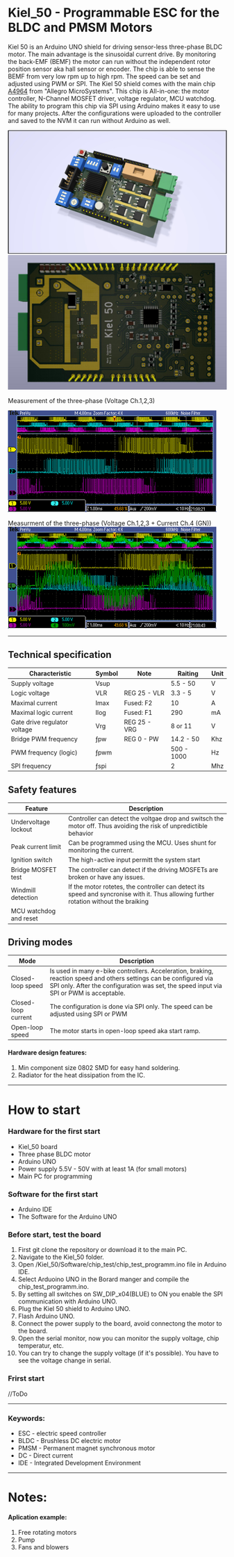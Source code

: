 # Kiel_50 - Programmable ESC for the BLDC and PMSM Motors
Kiel 50 is an Arduino UNO shield for driving sensor-less three-phase BLDC motor. The main advantage is the sinusoidal current drive. By monitoring the back-EMF (BEMF) the motor can run without the independent rotor position sensor aka hall sensor or encoder. The chip is able to sense the BEMF from very low rpm up to high rpm. The speed can be set and adjusted using PWM or SPI. The Kiel 50 shield comes with the main chip [A4964](https://www.allegromicro.com/en/Products/Motor-Drivers/BLDC-Drivers/A4964) from "Allegro MicroSystems". This chip is All-in-one: the motor controller, N-Channel MOSFET driver, voltage regulator, MCU watchdog. The ability to program this chip via SPI using Arduino makes it easy to use for many projects. After the configurations were uploaded to the controller and saved to the NVM it can run without Arduino as well.

![Board_1](/pictures/Kiel_50_H1.jpg)
![Board_3](/pictures/Kiel_50_Hbottom.jpg)

Measurement of the three-phase (Voltage Ch.1,2,3)

![Measurement1](oscillograms/1.PNG)

Measurment of the three-phase (Voltage Ch.1,2,3 + Current Ch.4 (GN))
![Measurement2](oscillograms/3.PNG)

---

## Technical specification
|Characteristic|Symbol|Note|Raiting|Unit|
| --- | --- | --- | --- | --- |
|Supply voltage|Vsup| |5.5 - 50|V|
|Logic voltage|VLR|REG 25 - VLR|3.3 - 5|V|
|Maximal current|Imax|Fused: F2|10|A|
|Maximal logic current|Ilog|Fused: F1|290|mA|
|Gate drive regulator voltage|Vrg|REG 25 - VRG|8 or 11|V|
|Bridge PWM frequency|ƒpw|REG 0 - PW|14.2 - 50|Khz|
|PWM frequency (logic)|ƒpwm||500 - 1000|Hz|
|SPI frequency|ƒspi||2|Mhz|

## Safety features
|Feature|Description|
| --- | --- |
|Undervoltage lockout|Controller can detect the voltgae drop and switsch the motor off. Thus avoiding the risk of unpredictible behavior|
|Peak current limit|Can be programmed using the MCU. Uses shunt for monitoring the current.|
|Ignition switch|The high-active input permitt the system start|
|Bridge MOSFET test|The controller can detect if the driving MOSFETs are broken or have any issues.|
|Windmill detection|If the motor rotetes, the controller can detect its speed and syncronise with it. Thus allowing further rotation without the braiking|  
|MCU watchdog and reset||

## Driving modes
| Mode | Description |
| --- | --- |
| Closed-loop speed | Is used in many e-bike controllers. Acceleration, braking, reaction speed and others settings can be configured via SPI only. After the configuration was set, the speed input via SPI or PWM is acceptable. |
| Closed-loop current | The configuration is done via SPI only. The speed can be adjusted using SPI or PWM | 
| Open-loop speed | The motor starts in open-loop speed aka start ramp. |

#### Hardware design features: 
1. Min component size 0802 SMD for easy hand soldering.
2. Radiator for the heat dissipation from the IC.
---

# How to start

### Hardware for the first start
- Kiel_50 board
- Three phase BLDC motor
- Arduino UNO
- Power supply 5.5V - 50V with at least 1A (for small motors)
- Main PC for programming

### Software for the first start
- Arduino IDE
- The Software for the Arduino UNO 

### Before start, test the board
1. First git clone the repository or download it to the main PC.
2. Navigate to the Kiel_50 folder.
3. Open /Kiel_50/Software/chip_test/chip_test_programm.ino file in Arduino IDE.
4. Select Arduoino UNO in the Borard manger and compile the chip_test_programm.ino.
5. By setting all switches on SW_DIP_x04(BLUE) to ON you enable the SPI communication with Arduino UNO.
6. Plug the Kiel 50 shield to Arduino UNO.
7. Flash Arduino UNO.
8. Connect the power supply to the board, avoid connectong the motor to the board.
9. Open the serial monitor, now you can monitor the supply voltage, chip temperatur, etc.
10. You can try to change the supply voltage (if it's possible). You have to see the voltage change in serial. 

### Frirst start
//ToDo 

---
### Keywords:
- ESC - electric speed controller
- BLDC - Brushless DC electric motor
- PMSM - Permanent magnet synchronous motor
- DC - Direct current
- IDE - Integrated Development Environment
---

# Notes:
#### Aplication example: 
1. Free rotating motors
2. Pump 
3. Fans and blowers

